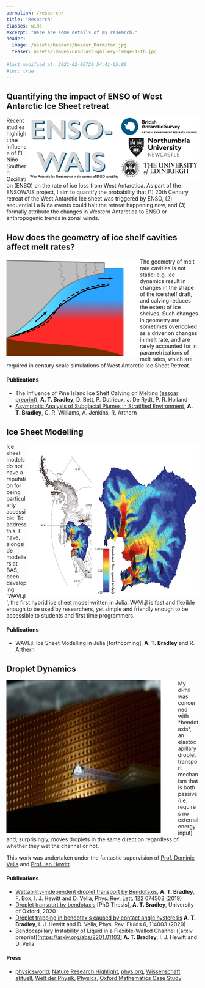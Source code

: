 ```yaml
---
permalink: /research/
title: "Research"
classes: wide
excerpt: "Here are some details of my research."
header:
  image: /assets/headers/header_Durmitor.jpg
  teaser: assets/images/unsplash-gallery-image-1-th.jpg

#last_modified_at: 2021-02-05T20:54:41-05:00
#toc: true
---
```

## Quantifying the impact of ENSO of West Antarctic Ice Sheet retreat
<img align = "right" src="../assets/images/ensowais.jpg" alt="" title="" width="450" />

Recent studies highlight the influence of El Niño Southern Oscillation (ENSO) on the rate of ice loss from West Antarctica. As part of the ENSOWAIS project, I aim to quantify the probability that (1) 20th Century retreat of the West Antarctic Ice sheet was triggered by ENSO, (2) sequential La Niña events could halt the retreat happening now, and (3) formally attribute the changes in Western Antarctica to ENSO or anthropogenic trends in zonal winds.


## How does the geometry of ice shelf cavities affect melt rates?
<img align = "left" src="../assets/images/cavity.jpg" alt="" title="" width="350" />
The geometry of melt rate cavities is not static: e.g. ice dynamics result in changes in the shape of the ice shelf draft, and calving reduces the extent of ice shelves. Such changes in geometry are sometimes overlooked as a driver on changes in melt rate, and are rarely accounted for in parametrizations of melt rates, which are required in century scale simulations of West Antarctic Ice Sheet Retreat.

#### Publications
* The Influence of Pine Island Ice Shelf Calving on Melting ([essoar preprint](https://www.essoar.org/doi/abs/10.1002/essoar.10510805.1)), **A. T. Bradley**, D. Bett, P. Dutrieux, J. De Rydt, P. R. Holland
* [Asymptotic Analysis of Subglacial Plumes in Stratified Environment](hhttps://royalsocietypublishing.org/doi/10.1098/rspa.2021.0846), **A. T. Bradley**, C. R. Williams, A. Jenkins, R. Arthern

## Ice Sheet Modelling
<img align = "right" src="../assets/images/icemodelling.png" alt="" title="" width="450" height="400" />
Ice sheet models do not have a reputation for being particularly accessible. To address this, I have, alongside modellers at BAS, been developing 'WAVI.jl', the first hybrid ice sheet model written in Julia. WAVI.jl is fast and flexible enough to be used by researchers, yet simple and friendly enough to be accessible to students and first time programmers.

#### Publications
* WAVI.jl: Ice Sheet Modelling in Julia [forthcoming], **A. T. Bradley** and R. Arthern 

## Droplet Dynamics
<img align = "left" src="../assets/images/bendotaxis_image.jpg" alt="" title="" width="450" height="400" />
My dPhil was concerned with  *bendotaxis*, an elastocapillary droplet transport mechanism that is both passive (i.e. requires no external energy input) and, surprisingly, moves droplets in the same direction regardless of whether they wet the channel or not.

This work was undertaken under the fantastic supervision of [Prof. Dominic Vella](https://people.maths.ox.ac.uk/vella/index.html) and [Prof. Ian Hewitt](https://people.maths.ox.ac.uk/hewitt/).

#### Publications
* [Wettability-independent droplet transport by Bendotaxis](https://doi.org/10.1103/PhysRevLett.122.074503), **A. T. Bradley**, F. Box, I. J. Hewitt and D. Vella, Phys. Rev. Lett. 122 074503 (2019)
* [Droplet transport by bendotaxis](https://ora.ox.ac.uk/objects/uuid:8ed6f6b0-a809-4b3b-986e-c990f75b4f7f) [PhD Thesis], **A. T. Bradley**, University of Oxford, 2020
* [Droplet trapping in bendotaxis caused by contact angle hysteresis](https://journals.aps.org/prfluids/abstract/10.1103/PhysRevFluids.6.114003)  **A. T. Bradley**, I. J. Hewitt and D. Vella, Phys. Rev. Fluids 6, 114003 (2020)
* Bendocapillary Instability of Liquid in a Flexible-Walled Channel ([arxiv preprint](https://arxiv.org/abs/2201.01103]  **A. T. Bradley**, I. J. Hewitt and D. Vella

#### Press
* [physicsworld](https://physicsworld.com/a/droplets-move-through-narrow-channel-by-bending-the-walls/), [Nature Research Highlight](https://www.nature.com/articles/d41586-019-00701-0), [phys.org](https://phys.org/news/2019-02-liquid-channel.html), [Wissenschaft aktuell](https://www.wissenschaft-aktuell.de/artikel/Autark_rinnende_Tropfen_1771015590677.html), [Welt der Physik](https://www.weltderphysik.de/gebiet/materie/news/2019/wie-sich-tropfen-selbst-antreiben/), [Physics](https://physics.aps.org/articles/v12/18), [Oxford Mathematics Case Study](https://www.maths.ox.ac.uk/node/31816)
